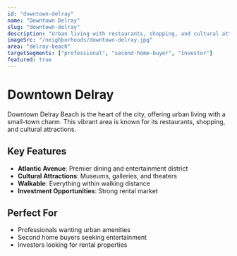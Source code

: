 ```yaml
---
id: "downtown-delray"
name: "Downtown Delray"
slug: "downtown-delray"
description: "Urban living with restaurants, shopping, and cultural attractions."
imageSrc: "/neighborhoods/downtown-delray.jpg"
area: "delray-beach"
targetSegments: ["professional", "second-home-buyer", "investor"]
featured: true
---
```


# Downtown Delray

Downtown Delray Beach is the heart of the city, offering urban living with a small-town charm. This vibrant area is known for its restaurants, shopping, and cultural attractions.

## Key Features

- **Atlantic Avenue**: Premier dining and entertainment district
- **Cultural Attractions**: Museums, galleries, and theaters
- **Walkable**: Everything within walking distance
- **Investment Opportunities**: Strong rental market

## Perfect For

- Professionals wanting urban amenities
- Second home buyers seeking entertainment
- Investors looking for rental properties
